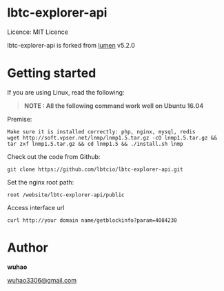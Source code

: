 lbtc-explorer-api
=====================================

Licence: MIT Licence

lbtc-explorer-api is forked from [lumen](https://github.com/laravel/lumen) v5.2.0




Getting started
===============

If you are using Linux, read the following:


> **NOTE :  All the following command work well on Ubuntu 16.04**

Premise:
```
Make sure it is installed correctly: php, nginx, mysql, redis
wget http://soft.vpser.net/lnmp/lnmp1.5.tar.gz -cO lnmp1.5.tar.gz && tar zxf lnmp1.5.tar.gz && cd lnmp1.5 && ./install.sh lnmp
```

Check out the code from Github:
```
git clone https://github.com/lbtcio/lbtc-explorer-api.git
```
Set the nginx root path:
```
root /website/lbtc-explorer-api/public
```
Access interface url
```
curl http://your domain name/getblockinfo?param=4084230
```

Author
===============
**wuhao**

wuhao3306@gmail.com

